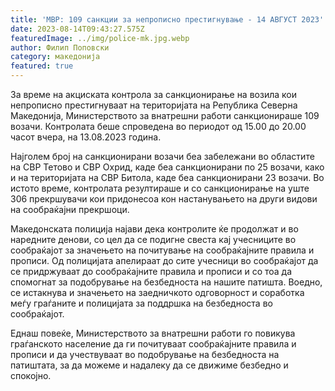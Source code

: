 ```yaml
---
title: 'МВР: 109 санкции за непрописно престигнување - 14 АВГУСТ 2023'
date: 2023-08-14T09:43:27.575Z
featuredImage: ../img/police-mk.jpg.webp
author: Филип Поповски
category: македонија
featured: true
---
```

За време на акциската контрола за санкционирање на возила кои непрописно престигнуваат на територијата на Република Северна Македонија, Министерството за внатрешни работи санкционираше 109 возачи. Контролата беше спроведена во периодот од 15.00 до 20.00 часот вчера, на 13.08.2023 година.

Најголем број на санкционирани возачи беа забележани во областите на СВР Тетово и СВР Охрид, каде беа санкционирани по 25 возачи, како и на територијата на СВР Битола, каде беа санкционирани 23 возачи. Во истото време, контролата резултираше и со санкционирање на уште 306 прекршувачи кои придонесоа кон настанувањето на други видови на сообраќајни прекршоци.

Македонската полиција најави дека контролите ќе продолжат и во наредните денови, со цел да се подигне свеста кај учесниците во сообраќајот за значењето на почитување на сообраќајните правила и прописи. Од полицијата апелираат до сите учесници во сообраќајот да се придржуваат до сообраќајните правила и прописи и со тоа да спомогнат за подобрување на безбедноста на нашите патишта. Воедно, се истакнува и значењето на заедничкото одговорност и соработка меѓу граѓаните и полицијата за поддршка на безбедноста во сообраќајот.

Еднаш повеќе, Министерството за внатрешни работи го повикува граѓанското население да ги почитуваат сообраќајните правила и прописи и да учествуваат во подобрување на безбедноста на патиштата, за да можеме и надалеку да се движиме безбедно и спокојно.
